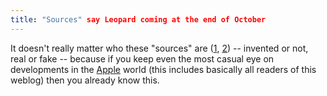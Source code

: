 ```yaml
---
title: "Sources" say Leopard coming at the end of October
---
```


It doesn't really matter who these "sources" are ([1](http://www.thinksecret.com/news/0710leopardrelease.html), [2](http://www.appleinsider.com/articles/07/10/04/apple_announcements_brewing_for_late_october.html)) -- invented or not, real or fake -- because if you keep even the most casual eye on developments in the [Apple](http://www.wincent.com/knowledge-base/Apple) world (this includes basically all readers of this weblog) then you already know this.
